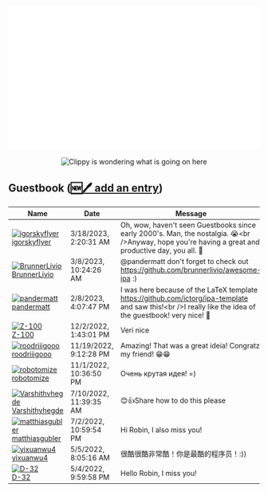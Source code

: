 ![My metrics](github-metrics.svg)

<p align="center">
  <img src="clippy.gif" alt="Clippy is wondering what is going on here" />
</p>

## Guestbook ([🆕🖊️ add an entry](https://github.com/openscript/openscript/issues/1#issuecomment-new))
<!-- Guestbook -->
| Name | Date | Message |
|---|---|---|
|[![igorskyflyer](https://avatars.githubusercontent.com/u/20957750?s=24&u=65b7e1fe203390bceb73dc9377cc33abc43ff6d9&v=4)<br />igorskyflyer](https://github.com/igorskyflyer)|3/18/2023, 2:20:31 AM|Oh, wow, haven't seen Guestbooks since early 2000's. Man, the nostalgia. 😭&lt;br /&gt;Anyway, hope you're having a great and productive day, you all. 🤗|
|[![BrunnerLivio](https://avatars.githubusercontent.com/u/9899423?s=24&u=5d1170c99cdf11065093d124bd2c87ee1f3e097e&v=4)<br />BrunnerLivio](https://github.com/BrunnerLivio)|3/8/2023, 10:24:26 AM|@pandermatt don't forget to check out https://github.com/brunnerlivio/awesome-ipa :)|
|[![pandermatt](https://avatars.githubusercontent.com/u/20790833?s=24&u=f7524c95d67df18d9929819eeb22775a96f4bfe4&v=4)<br />pandermatt](https://github.com/pandermatt)|2/8/2023, 4:07:47 PM|I was here because of the LaTeX template https://github.com/ictorg/ipa-template and saw this!&lt;br /&gt;I really like the idea of the guestbook! very nice! 🥳|
|[![Z-100](https://avatars.githubusercontent.com/u/55056535?s=24&u=0ba30c7ca3316cb4b2f3ba7b9dfeede0e7eb9225&v=4)<br />Z-100](https://github.com/Z-100)|12/2/2022, 1:43:01 PM|Veri nice|
|[![roodriiigooo](https://avatars.githubusercontent.com/u/5695737?s=24&u=b45e54d8433a41a6de9faa65bd02c2ff10916d61&v=4)<br />roodriiigooo](https://github.com/roodriiigooo)|11/19/2022, 9:12:28 PM|Amazing! That was a great ideia! Congratz my friend! 😁😁|
|[![robotomize](https://avatars.githubusercontent.com/u/1207984?s=24&u=e30664fa1f991e21334ac7b26dd28bb51aac6981&v=4)<br />robotomize](https://github.com/robotomize)|11/1/2022, 10:36:50 PM|Очень крутая идея! =)|
|[![Varshithvhegde](https://avatars.githubusercontent.com/u/80502833?s=24&u=c9fcb1f389f52341a86867b834af66610255041f&v=4)<br />Varshithvhegde](https://github.com/Varshithvhegde)|7/10/2022, 11:39:35 AM|😊👍Share how to do this please|
|[![matthiasgubler](https://avatars.githubusercontent.com/u/2006388?s=24&u=e3f04494084011d611134e649f16a538069a067b&v=4)<br />matthiasgubler](https://github.com/matthiasgubler)|7/2/2022, 10:59:54 PM|Hi Robin, I also miss you!|
|[![yixuanwu4](https://avatars.githubusercontent.com/u/56627720?s=24&u=28b8434895e27ac0386868e7ee9d8fe2148988ca&v=4)<br />yixuanwu4](https://github.com/yixuanwu4)|5/5/2022, 8:05:16 AM|很酷很酷非常酷！你是最酷的程序员！:))|
|[![D-32](https://avatars.githubusercontent.com/u/3063279?s=24&u=02c061f99ef20e2fac254a12a9b90142fa6269ec&v=4)<br />D-32](https://github.com/D-32)|5/4/2022, 9:59:58 PM|Hello Robin, I miss you!|
<!-- /Guestbook -->
